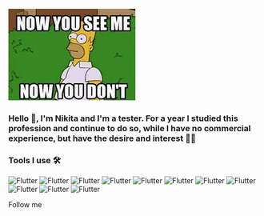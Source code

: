 ![Header](https://github.com/nikitagomozov/nikitagomozov/blob/main/asessc/images%20(2).jpg)

### Hello 👋, I'm Nikita and I'm a tester. For a year I studied this profession and continue to do so, while I have no commercial experience, but have the desire and interest 🏌️‍♂️

### Tools I use 🛠
![Flutter](https://img.shields.io/badge/Postman-red)
![Flutter](https://img.shields.io/badge/Software.Testing-inactive)
![Flutter](https://img.shields.io/badge/YouTrack-fuchsia)
![Flutter](https://img.shields.io/badge/Jira-blue)
![Flutter](https://img.shields.io/badge/API-inactive)
![Flutter](https://img.shields.io/badge/Figma-orange)
![Flutter](https://img.shields.io/badge/MindMap-yellow)
![Flutter](https://img.shields.io/badge/Test.Case-inactive)
![Flutter](https://img.shields.io/badge/Test.plan-inactive)
![Flutter](https://img.shields.io/badge/Bag.Report-red)
![Flutter](https://img.shields.io/badge/Test.Design-green)


Follow me
